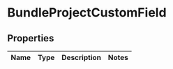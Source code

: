 
# BundleProjectCustomField

## Properties
Name | Type | Description | Notes
------------ | ------------- | ------------- | -------------



